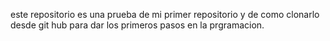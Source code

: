 este repositorio es una prueba de mi primer repositorio y de como clonarlo desde git hub para dar los primeros pasos en la prgramacion.
